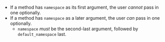 - If a method has `namespace` as its first argument, the user *cannot* pass in one optionally.
- If a method has `namespace` as a later argument, the user *can* pass in one optionally.
    - `namespace` *must* be the second-last argument, followed by `default_namespace` last.